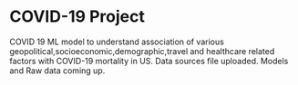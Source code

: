 # COVID-19 Project 
COVID 19 ML model to understand association of various geopolitical,socioeconomic,demographic,travel and healthcare related factors with COVID-19 mortality in US.
Data sources file uploaded.
Models and Raw data coming up.
